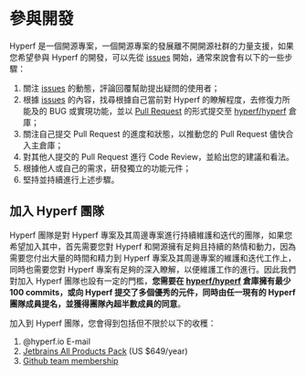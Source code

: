 # 參與開發

Hyperf 是一個開源專案，一個開源專案的發展離不開開源社群的力量支援，如果您希望參與 Hyperf 的開發，可以先從 [issues](https://github.com/hyperf/hyperf/issues?page=2&q=is%3Aissue+is%3Aopen) 開始，通常來說會有以下的一些步驟：

1. 關注 [issues](https://github.com/hyperf/hyperf/issues?page=2&q=is%3Aissue+is%3Aopen) 的動態，評論回覆幫助提出疑問的使用者；
2. 根據 [issues](https://github.com/hyperf/hyperf/issues?page=2&q=is%3Aissue+is%3Aopen) 的內容，找尋根據自己當前對 Hyperf 的瞭解程度，去修復力所能及的 BUG 或實現功能，並以 [Pull Request](https://github.com/hyperf/hyperf/pulls) 的形式提交至 [hyperf/hyperf](https://github.com/hyperf/hyperf) 倉庫；
3. 關注自己提交 Pull Request 的進度和狀態，以推動您的 Pull Request 儘快合入主倉庫；
4. 對其他人提交的 Pull Request 進行 Code Review，並給出您的建議和看法。 
5. 根據他人或自己的需求，研發獨立的功能元件；
6. 堅持並持續進行上述步驟。 

## 加入 Hyperf 團隊

Hyperf 團隊是對 Hyperf 專案及其周邊專案進行持續維護和迭代的團隊，如果您希望加入其中，首先需要您對 Hyperf 和開源擁有足夠且持續的熱情和動力，因為需要您付出大量的時間和精力到 Hyperf 專案及其周邊專案的維護和迭代工作上，同時也需要您對 Hyperf 專案有足夠的深入瞭解，以便維護工作的進行。因此我們對加入 Hyperf 團隊也設有一定的門檻，**您需要在 [hyperf/hyperf](https://github.com/hyperf/hyperf) 倉庫擁有最少 100 commits，或向 Hyperf 提交了多個優秀的元件，同時由任一現有的 Hyperf 團隊成員提名，並獲得團隊內超半數成員的同意**。   

加入到 Hyperf 團隊，您會得到包括但不限於以下的收穫：
1. @hyperf.io E-mail
2. [Jetbrains All Products Pack](https://www.jetbrains.com/store/#commercial?billing=yearly) (US $649/year)
3. [Github team membership](https://github.com/orgs/hyperf/people)